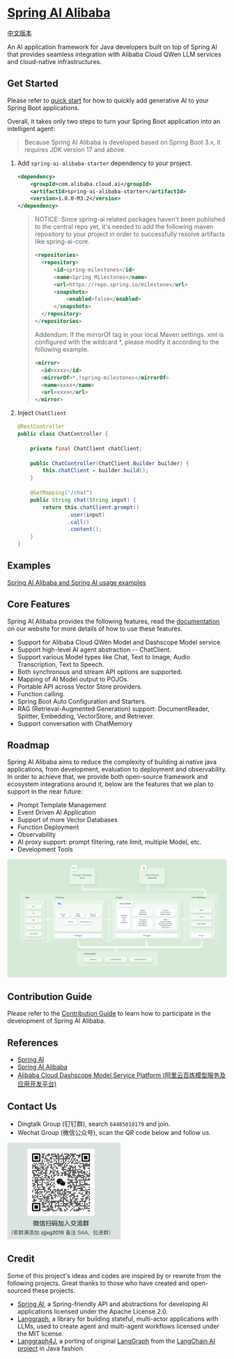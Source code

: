 # [Spring AI Alibaba](https://java2ai.com)

[中文版本](./README-zh.md)

An AI application framework for Java developers built on top of Spring AI that provides seamless integration with Alibaba Cloud QWen LLM services and cloud-native infrastructures.

## Get Started

Please refer to [quick start](https://java2ai.com/docs/dev/get-started/) for how to quickly add generative AI to your Spring Boot applications.

Overall, it takes only two steps to turn your Spring Boot application into an intelligent agent:

> Because Spring AI Alibaba is developed based on Spring Boot 3.x, it requires JDK version 17 and above.

1. Add `spring-ai-alibaba-starter` dependency to your project.

	```xml
	<dependency>
		<groupId>com.alibaba.cloud.ai</groupId>
		<artifactId>spring-ai-alibaba-starter</artifactId>
		<version>1.0.0-M3.2</version>
	</dependency>
	```

	> NOTICE: Since spring-ai related packages haven't been published to the central repo yet, it's needed to add the following maven repository to your project in order to successfully resolve artifacts like  spring-ai-core.
	>
	> ```xml
	> <repositories>
	> 	<repository>
	> 		<id>spring-milestones</id>
	> 		<name>Spring Milestones</name>
	> 		<url>https://repo.spring.io/milestone</url>
	> 		<snapshots>
	> 			<enabled>false</enabled>
	> 		</snapshots>
	> 	</repository>
	> </repositories>
	> ```
	> Addendum: If the mirrorOf tag in your local Maven settings. xml is configured with the wildcard *, please modify it according to the following example.
	> ```xml
	> <mirror>
	>   <id>xxxx</id>
	>   <mirrorOf>*,!spring-milestones</mirrorOf>
	>   <name>xxxx</name>
	>   <url>xxxx</url>
	> </mirror>
	> ```

2. Inject `ChatClient`

	```java
	@RestController
	public class ChatController {

		private final ChatClient chatClient;

		public ChatController(ChatClient.Builder builder) {
			this.chatClient = builder.build();
		}

		@GetMapping("/chat")
		public String chat(String input) {
			return this.chatClient.prompt()
					.user(input)
					.call()
					.content();
		}
	}
	```

## Examples

[Spring AI Alibaba and Spring AI usage examples](https://github.com/springaialibaba/spring-ai-alibaba-examples)

## Core Features

Spring AI Alibaba provides the following features, read the [documentation](https://java2ai.com/) on our website for more details of how to use these features.

* Support for Alibaba Cloud QWen Model and Dashscope Model service.
* Support high-level AI agent abstraction -- ChatClient.
* Support various Model types like Chat, Text to Image, Audio Transcription, Text to Speech.
* Both synchronous and stream API options are supported.
* Mapping of AI Model output to POJOs.
* Portable API across Vector Store providers.
* Function calling.
* Spring Boot Auto Configuration and Starters.
* RAG (Retrieval-Augmented Generation) support: DocumentReader, Splitter, Embedding, VectorStore, and Retriever.
* Support conversation with ChatMemory

## Roadmap

Spring AI Alibaba aims to reduce the complexity of building ai native java applications, from development, evaluation to deployment and observability. In order to achieve that, we provide both open-source framework and ecosystem integrations around it, below are the features that we plan to support in the near future:
* Prompt Template Management
* Event Driven AI Application
* Support of more Vector Databases
* Function Deployment
* Observability
* AI proxy support: prompt filtering, rate limit, multiple Model, etc.
* Development Tools

![ai-native-architecture](./docs/imgs/spring-ai-alibaba-arch.png)

## Contribution Guide

Please refer to the [Contribution Guide](./CONTRIBUTING.md) to learn how to participate in the development of Spring AI Alibaba.


## References
* [Spring AI](https://docs.spring.io/spring-ai/reference/index.html)
* [Spring AI Alibaba](https://java2ai.com/docs/dev/overview/)
* [Alibaba Cloud Dashscope Model Service Platform (阿里云百炼模型服务及应用开发平台)](https://help.aliyun.com/zh/model-studio/getting-started/what-is-model-studio/)

## Contact Us
* Dingtalk Group (钉钉群), search `64485010179` and join.
* Wechat Group (微信公众号), scan the QR code below and follow us.

<img src="./docs/imgs/wechat-account.png" style="width:260px;"/>

## Credit

Some of this project's ideas and codes are inspired by or rewrote from the following projects. Great thanks to those who have created and open-sourced these projects.

* [Spring AI](https://github.com/spring-projects/spring-ai), a Spring-friendly API and abstractions for developing AI applications licensed under the Apache License 2.0.
* [Langgraph](https://github.com/langchain-ai/langgraph), a library for building stateful, multi-actor applications with LLMs, used to create agent and multi-agent workflows licensed under the MIT license.
* [Langgraph4J](https://github.com/bsorrentino/langgraph4j), a porting of original [LangGraph](https://github.com/langchain-ai/langgraph) from the [LangChain AI project](https://github.com/langchain-ai) in Java fashion.
